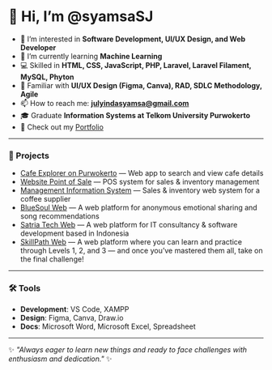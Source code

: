 # 👋 Hi, I’m @syamsaSJ

- 👀 I’m interested in **Software Development, UI/UX Design, and Web Developer**  
- 🌱 I’m currently learning **Machine Learning**  
- 💻 Skilled in **HTML, CSS, JavaScript, PHP, Laravel, Laravel Filament, MySQL, Phyton**  
- 🎨 Familiar with **UI/UX Design (Figma, Canva), RAD, SDLC Methodology, Agile**  
- 📫 How to reach me: **julyindasyamsa@gmail.com**  
- 🎓 Graduate **Information Systems at Telkom University Purwokerto**  
- 📄 Check out my [Portfolio](https://syamsasj.github.io/portfolio/)  

---

### 🚀 Projects
- [Cafe Explorer on Purwokerto](https://cafeexploreronpwt.netlify.app/) — Web app to search and view cafe details  
- [Website Point of Sale](https://nakopipos.jualkopipurwokerto.com/) — POS system for sales & inventory management  
- [Management Information System](https://butikkopi.my.id/) — Sales & inventory web system for a coffee supplier
- [BlueSoul Web](https://bluesoul.wuaze.com/) — A web platform for anonymous emotional sharing and song recommendations
- [Satria Tech Web](https://satriatech.com/) — A web platform for IT consultancy & software development based in Indonesia
- [SkillPath Web](https://skillpath.wuaze.com/) — A web platform where you can learn and practice through Levels 1, 2, and 3 — and once you’ve mastered them all, take on the final challenge!

---

### 🛠️ Tools
- **Development**: VS Code, XAMPP  
- **Design**: Figma, Canva, Draw.io  
- **Docs**: Microsoft Word,  Microsoft Excel, Spreadsheet

---

✨ *"Always eager to learn new things and ready to face challenges with enthusiasm and dedication."* ✨
